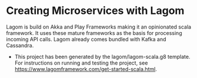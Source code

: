 # Creating Microservices with Lagom
Lagom is build on Akka and Play Frameworks making it an opinionated scala framework. It uses these mature frameworks as the basis for processing incoming API calls. Lagom already comes bundled with Kafka and Cassandra.

- This project has been generated by the lagom/lagom-scala.g8 template. For instructions on running and testing the project, see https://www.lagomframework.com/get-started-scala.html.
